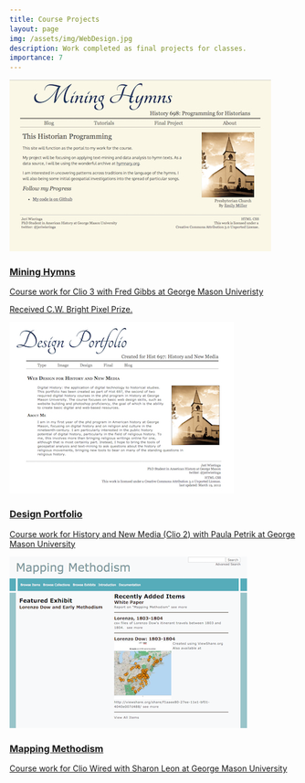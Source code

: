 ```yaml
---
title: Course Projects
layout: page
img: /assets/img/WebDesign.jpg
description: Work completed as final projects for classes.
importance: 7
---
```

<div class="entry">
    <a href="http://clio3.jerielizabeth.me/index.php">
        <img class="thumb" src="/assets/img/MiningHymns.jpg" />
        <div class="caption">
        <h3>Mining Hymns</h3>
        <p>Course work for Clio 3 with Fred Gibbs at George Mason Univeristy</p>
        <p>Received C.W. Bright Pixel Prize.</p>
    </div>
    </a>
</div>
<div class="entry">
    <a href="http://clio2.jerielizabeth.me">
        <img class="thumb" src="/assets/img/WebDesign.jpg" />
        <div class="caption">
            <h3>Design Portfolio</h3>
            <p>Course work for History and New Media (Clio 2) with Paula Petrik at George Mason University</p>
        </div>
    </a>
</div>
<div class="entry">
    <a href="http://clio1.jerielizabeth.me">
        <img class="thumb" src="/assets/img/mappingMethodism.png" />
        <div class="caption">
            <h3>Mapping Methodism</h3>
            <p>Course work for Clio Wired with Sharon Leon at George Mason University</p>
        </div>
    </a>
</div>